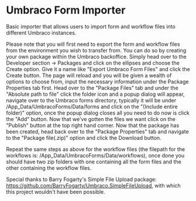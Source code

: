 # Umbraco Form Importer
Basic importer that allows users to import form and workflow files into different Umbraco instances. 

Please note that you will first need to export the form and workflow files from the environment you wish to transfer from. You can do so by creating your own package within the Umbraco backoffice. Simply head over to the Developer section -> Packages and click on the ellipses and choose the Create option. Give it a name like "Export Umbraco Form Files" and click the Create button. The page will reload and you will be given a wealth of options to choose from, input the necessary information under the Package Properties tab first. Head over to the "Package Files" tab and under the "Absolute path to file" click the folder icon and a popup dialog will appear, navigate over to the Umbraco forms directory, typically it will be under /App_Data/UmbracoForms/Data/forms and click on the "(Include entire folder)" option, once the popup dialog closes all you need to do now is click the "Add" button. Now that we've gotten the files we want click on the "Publish" button at the top right hand corner. Now that the package has been created, head back over to the "Package Properties" tab and navigate to the "Package file(.zip)" option and click the Download button. 

Repeat the same steps as above for the workflow files (the filepath for the workflows is: /App_Data/UmbracoForms/Data/workflows), once done you should have two zip folders with one containing all the form files and the other containing the workflow files.

Special thanks to Barry Fogarty's Simple File Upload package: https://github.com/BarryFogarty/Umbraco.SimpleFileUpload, with which this project wouldn't have been possible.
